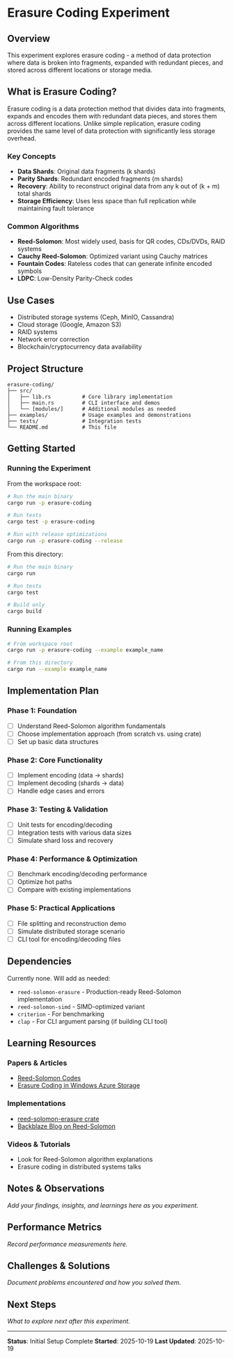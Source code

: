 # Erasure Coding Experiment

## Overview

This experiment explores erasure coding - a method of data protection where data is broken into fragments, expanded with redundant pieces, and stored across different locations or storage media.

## What is Erasure Coding?

Erasure coding is a data protection method that divides data into fragments, expands and encodes them with redundant data pieces, and stores them across different locations. Unlike simple replication, erasure coding provides the same level of data protection with significantly less storage overhead.

### Key Concepts

- **Data Shards**: Original data fragments (k shards)
- **Parity Shards**: Redundant encoded fragments (m shards)
- **Recovery**: Ability to reconstruct original data from any k out of (k + m) total shards
- **Storage Efficiency**: Uses less space than full replication while maintaining fault tolerance

### Common Algorithms

- **Reed-Solomon**: Most widely used, basis for QR codes, CDs/DVDs, RAID systems
- **Cauchy Reed-Solomon**: Optimized variant using Cauchy matrices
- **Fountain Codes**: Rateless codes that can generate infinite encoded symbols
- **LDPC**: Low-Density Parity-Check codes

## Use Cases

- Distributed storage systems (Ceph, MinIO, Cassandra)
- Cloud storage (Google, Amazon S3)
- RAID systems
- Network error correction
- Blockchain/cryptocurrency data availability

## Project Structure

```
erasure-coding/
├── src/
│   ├── lib.rs          # Core library implementation
│   ├── main.rs         # CLI interface and demos
│   └── [modules/]      # Additional modules as needed
├── examples/           # Usage examples and demonstrations
├── tests/              # Integration tests
└── README.md           # This file
```

## Getting Started

### Running the Experiment

From the workspace root:
```bash
# Run the main binary
cargo run -p erasure-coding

# Run tests
cargo test -p erasure-coding

# Run with release optimizations
cargo run -p erasure-coding --release
```

From this directory:
```bash
# Run the main binary
cargo run

# Run tests
cargo test

# Build only
cargo build
```

### Running Examples

```bash
# From workspace root
cargo run -p erasure-coding --example example_name

# From this directory
cargo run --example example_name
```

## Implementation Plan

### Phase 1: Foundation
- [ ] Understand Reed-Solomon algorithm fundamentals
- [ ] Choose implementation approach (from scratch vs. using crate)
- [ ] Set up basic data structures

### Phase 2: Core Functionality
- [ ] Implement encoding (data → shards)
- [ ] Implement decoding (shards → data)
- [ ] Handle edge cases and errors

### Phase 3: Testing & Validation
- [ ] Unit tests for encoding/decoding
- [ ] Integration tests with various data sizes
- [ ] Simulate shard loss and recovery

### Phase 4: Performance & Optimization
- [ ] Benchmark encoding/decoding performance
- [ ] Optimize hot paths
- [ ] Compare with existing implementations

### Phase 5: Practical Applications
- [ ] File splitting and reconstruction demo
- [ ] Simulate distributed storage scenario
- [ ] CLI tool for encoding/decoding files

## Dependencies

Currently none. Will add as needed:
- `reed-solomon-erasure` - Production-ready Reed-Solomon implementation
- `reed-solomon-simd` - SIMD-optimized variant
- `criterion` - For benchmarking
- `clap` - For CLI argument parsing (if building CLI tool)

## Learning Resources

### Papers & Articles
- [Reed-Solomon Codes](https://en.wikipedia.org/wiki/Reed%E2%80%93Solomon_error_correction)
- [Erasure Coding in Windows Azure Storage](https://www.microsoft.com/en-us/research/publication/erasure-coding-in-windows-azure-storage/)

### Implementations
- [reed-solomon-erasure crate](https://docs.rs/reed-solomon-erasure/)
- [Backblaze Blog on Reed-Solomon](https://www.backblaze.com/blog/reed-solomon/)

### Videos & Tutorials
- Look for Reed-Solomon algorithm explanations
- Erasure coding in distributed systems talks

## Notes & Observations

_Add your findings, insights, and learnings here as you experiment._

## Performance Metrics

_Record performance measurements here._

## Challenges & Solutions

_Document problems encountered and how you solved them._

## Next Steps

_What to explore next after this experiment._

---

**Status**: Initial Setup Complete
**Started**: 2025-10-19
**Last Updated**: 2025-10-19
